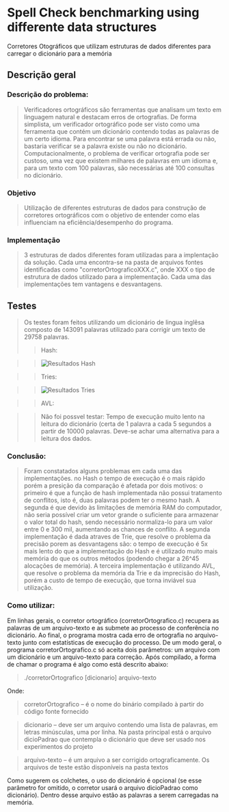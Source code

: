 # Spell Check benchmarking using differente data structures
Corretores Otográficos que utilizam estruturas de dados diferentes para carregar o dicionário para a memória
## Descrição geral
### Descrição do problema:
> Verificadores ortográficos são ferramentas que analisam um texto em linguagem natural e destacam
erros de ortografias. De forma simplista, um verificador ortográfico pode ser visto como uma
ferramenta que contém um dicionário contendo todas as palavras de um certo idioma. Para
encontrar se uma palavra está errada ou não, bastaria verificar se a palavra existe ou não no
dicionário. Computacionalmente, o problema de verificar ortografia pode ser custoso, uma vez que
existem milhares de palavras em um idioma e, para um texto com 100 palavras, são necessárias até
100 consultas no dicionário.

### Objetivo
> Utilização de diferentes estruturas de dados para construção de corretores ortográficos com o objetivo de entender como elas influenciam na
eficiência/desempenho do programa.
### Implementação
> 3 estruturas de dados diferentes foram utilizadas para a implentação da solução. Cada uma encontra-se na pasta de arquivos fontes identificadas como "corretorOrtograficoXXX.c", onde XXX  o tipo de estrutura de dados utilizado para a implementação.
Cada uma das implementações tem vantagens e desvantagens.
## Testes
> Os testes foram feitos utilizando um dicionário de lingua inglêsa composto de 143091 palavras utilizado para corrigir um texto de 29758 palavras.
> > Hash:

> > ![Resultados Hash](https://i.imgur.com/qHlFUVJ.png)

>> Tries:

> > ![Resultados Tries](https://i.imgur.com/ABAFzji.png)

>> AVL:

> >  Não foi possvel testar: Tempo de execução muito lento na leitura do dicionário (certa de 1 palavra a cada 5 segundos a partir de 10000 palavras. Deve-se achar uma alternativa para a leitura dos dados.

### Conclusão:
>Foram constatados alguns problemas em cada uma das implementações. no Hash o tempo de execução é o mais rápido porém a presição da comparação é afetada por dois motivos: o primeiro é que a função de hash implementada não possui tratamento de conflitos, isto é, duas palavras podem ter o mesmo hash. A segunda é que devido às limitações de memória RAM do computador, não seria possível criar um vetor grande o suficiente para armazenar o valor total do hash, sendo necessário normaliza-lo para um valor entre 0 e 300 mil, aumentando as chances de conflito.
A segunda implementação é dada atraves de Trie, que resolve o problema da precisão porem as desvantagens são: o tempo de execução é 5x mais lento do que a implementação do Hash e é utilizado muito mais memória do que os outros métodos (podendo chegar a 26^45 alocações de memória).
A terceira implementação é utilizando AVL, que resolve o problema da memória da Trie e da imprecisão do Hash, porém a custo de tempo de execução, que torna inviável sua utilização.

### Como utilizar:

Em linhas gerais, o corretor ortográfico (corretorOrtografico.c) recupera as palavras de um
arquivo-texto e as submete ao processo de conferência no dicionário. Ao final, o programa mostra
cada erro de ortografia no arquivo-texto junto com estatísticas de execução do processo.
De um modo geral, o programa corretorOrtografico.c só aceita dois parâmetros: um arquivo com
um dicionário e um arquivo-texto para correção. Após compilado, a forma de chamar o programa é
algo como está descrito abaixo:

> ./corretorOrtografico [dicionario] arquivo-texto <enter>

Onde:

> corretorOrtografico – é o nome do binário compilado à partir do código fonte fornecido

> dicionario – deve ser um arquivo contendo uma lista de palavras, em letras minúsculas, uma por
linha. Na pasta principal está o arquivo dicioPadrao que contempla o dicionário que deve ser
usado nos experimentos do projeto


> arquivo-texto – é um arquivo a ser corrigido ortograficamente. Os arquivos de teste estão
disponíveis na pasta textos


Como sugerem os colchetes, o uso do dicionário é opcional (se esse parâmetro for omitido, o
corretor usará o arquivo dicioPadrao como dicionário). Dentro desse arquivo estão as palavras a
serem carregadas na memória.
